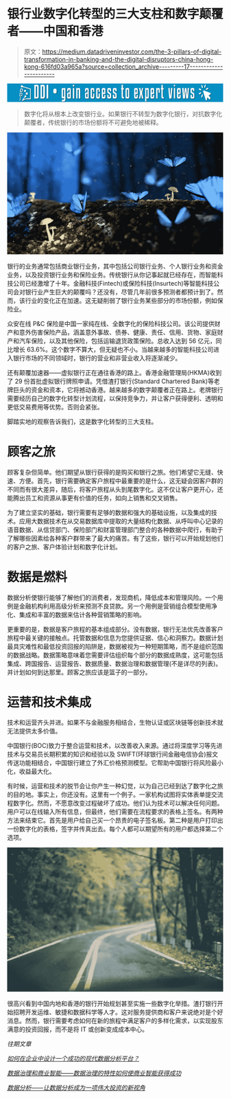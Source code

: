 # 银行业数字化转型的三大支柱和数字颠覆者——中国和香港

> 原文：<https://medium.datadriveninvestor.com/the-3-pillars-of-digital-transformation-in-banking-and-the-digital-disruptors-china-hong-kong-616fd03a965a?source=collection_archive---------17----------------------->

[![](img/c9eb9d3a35d16e5d4795d3576f855f08.png)](http://www.track.datadriveninvestor.com/1B9E)

> 数字化将从根本上改变银行业。如果银行不转型为数字化银行，对抗数字化颠覆者，传统银行的市场份额将不可避免地被稀释。

![](img/118a7a99af2132133aac5acc2875ee95.png)

银行的业务通常包括商业银行业务，其中包括公司银行业务、个人银行业务和资金业务，以及投资银行业务和保险业务。传统银行从你记事起就已经存在，而智能科技公司已经激增了十年。金融科技(Fintech)或保险科技(Insurtech)等智能科技公司会对银行业产生巨大的颠覆吗？还没有，尽管几年前很多预测者都预计到了。然而，该行业的变化正在加速。这无疑削弱了银行业务某些部分的市场份额，例如保险业。

众安在线 P&C 保险是中国一家纯在线、全数字化的保险科技公司。该公司提供财产和意外伤害保险产品，涵盖意外事故、债券、健康、责任、信用、货物、家庭财产和汽车保险，以及其他保险，包括运输退货政策保险。总收入达到 56 亿元，同比增长 63.6%。这个数字不算大，但无疑也不小。当越来越多的智能科技公司进入银行市场的不同领域时，银行的营业和非营业收入将逐渐减少。

还有颠覆加速器——虚拟银行正在通往香港的路上。香港金融管理局(HKMA)收到了 29 份首批虚拟银行牌照申请。凭借渣打银行(Standard Chartered Bank)等老牌巨头的资金和资本，它将撼动香港。越来越多的数字颠覆者正在路上。老牌银行需要经历自己的数字化转型计划流程，以保持竞争力，并让客户获得便利、透明和更低交易费用等优势。否则会紧张。

脚踏实地的观察告诉我们，这是数字化转型的三大支柱。

# 顾客之旅

顾客复杂但简单。他们期望从银行获得的是购买和银行之旅。他们希望它无缝、快速、方便。首先，银行需要确定客户旅程中最重要的是什么，这无疑会因客户群的不同而有很大差异，随后，将客户旅程从头到尾数字化。这不仅让客户更开心，还能腾出员工和资源从事更有价值的任务，如向上销售和交叉销售。

为了建立坚实的基础，银行需要有足够的数据和强大的基础设施，以及集成的技术。应用大数据技术在从交易数据库中提取的大量结构化数据、从呼叫中心记录的语音数据、从信贷部门、保险部门和财富管理部门整合的各种数据中爬行，有助于了解哪些因素给各种客户群带来了最大的痛苦。有了这些，银行可以开始规划他们的客户之旅、客户体验计划和数字化计划。

# 数据是燃料

数据分析使银行能够了解他们的消费者，发现商机，降低成本和管理风险。一个用例是金融机构利用高级分析来预测不良贷款。另一个用例是营销组合模型使用净化、集成和丰富的数据来估计各种营销策略的影响。

更重要的是，数据是客户旅程的基本组成部分。没有数据，银行无法优先改善客户旅程中最关键的接触点。托管数据和信息为您提供证据、信心和洞察力。数据计划最具灾难性和最低投资回报的陷阱是，数据被视为一种短期策略，而不是组织范围的数据战略。数据策略意味着您需要评估组织每个部分的数据成熟度，这可能包括集成、跨国报告、运营报告、数据质量、数据治理和数据管理(不是详尽的列表)。并计划如何到达那里。顾客之旅应该是篮子的一部分。

# 运营和技术集成

技术和运营齐头并进。如果不与金融服务相结合，生物认证或区块链等创新技术就无法提供太多价值。

中国银行(BOC)致力于整合运营和技术，以改善收入来源。通过将深度学习等先进技术与交易员长期积累的知识和经验以及 SWIFT(环球银行间金融电信协会)报文传送功能相结合，中国银行建立了外汇价格预测模型。它帮助中国银行将风险最小化，收益最大化。

有时候，运营和技术的脱节会让你产生一种幻觉，以为自己已经到达了数字化之旅的目的地。事实上，你还没有。这里有一个例子。一家机构试图将实体表单提交流程数字化。然而，不愿意改变过程破坏了成功。他们认为技术可以解决任何问题。用户可以在线输入所有信息，但最终，他们需要在流程要求的表格上签名。有两种方法来结束它。首先是用户给自己买一个昂贵的电子签名板。第二种是用户打印出一份数字化的表格，签字并传真出去。每个人都可以期望所有的用户都选择第二个选项。

![](img/14e7e6251cc6ad630994c9251a6a3358.png)

很高兴看到中国内地和香港的银行开始规划甚至实施一些数字化举措。渣打银行开始招聘开发运维、敏捷和数据科学等人才。这对服务提供商和客户来说绝对是个好消息。然而，银行需要考虑如何在新的旅程中满足客户的多样化需求，以实现股东满意的投资回报，而不是将 IT 或创新变成成本中心。

*往期文章*

[*如何在企业中设计一个成功的现代数据分析平台？*](https://uxdesign.cc/building-a-successful-data-platform-a1fb77b738c4)

[*数据治理和商业智能——数据治理的特性如何使商业智能获得成功*](https://medium.com/@ckchanapben/data-governance-and-business-intelligence-how-features-of-data-governance-enable-business-702920c6a9c9)

[*数据分析——让数据分析成为一项伟大投资的新视角*](https://medium.com/datadriveninvestor/new-angle-of-looking-at-data-analytic-more-than-technical-consideration-aac6a93457cd)